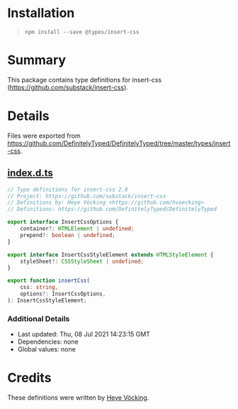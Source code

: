 # Installation
> `npm install --save @types/insert-css`

# Summary
This package contains type definitions for insert-css (https://github.com/substack/insert-css).

# Details
Files were exported from https://github.com/DefinitelyTyped/DefinitelyTyped/tree/master/types/insert-css.
## [index.d.ts](https://github.com/DefinitelyTyped/DefinitelyTyped/tree/master/types/insert-css/index.d.ts)
````ts
// Type definitions for insert-css 2.0
// Project: https://github.com/substack/insert-css
// Definitions by: Heye Vöcking <https://github.com/hvoecking>
// Definitions: https://github.com/DefinitelyTyped/DefinitelyTyped

export interface InsertCssOptions {
    container?: HTMLElement | undefined;
    prepend?: boolean | undefined;
}

export interface InsertCssStyleElement extends HTMLStyleElement {
    styleSheet?: CSSStyleSheet | undefined;
}

export function insertCss(
    css: string,
    options?: InsertCssOptions,
): InsertCssStyleElement;

````

### Additional Details
 * Last updated: Thu, 08 Jul 2021 14:23:15 GMT
 * Dependencies: none
 * Global values: none

# Credits
These definitions were written by [Heye Vöcking](https://github.com/hvoecking).
